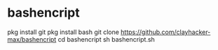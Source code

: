 # bashencript
pkg install git
pkg install bash
git clone https://github.com/clayhacker-max/bashencript
cd bashencript
sh bashencript.sh
